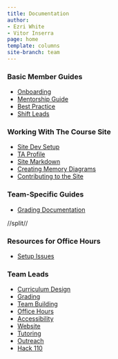 ```yaml
---
title: Documentation
author:
- Ezri White
- Vitor Inserra
page: home
template: columns
site-branch: team
---
```





<div class="link-page box">

### Basic Member Guides

* [Onboarding](/team/documentation/guides/onboarding.html)
* [Mentorship Guide](/team/documentation/guides/mentor_guide.html)
* [Best Practice](/team/documentation/guides/best_practices.html)
* [Shift Leads](/team/documentation/guides/shift_leads.html)

<!-- * [Git Guide](/team/documentation/guides/git_guide.html) -->
<!-- * [Shift Overflow](/team/documentation/guides/shiftoverflow_dev.html) -->
</div>

<div class="link-page box">

### Working With The Course Site


* [Site Dev Setup](/team/documentation/guides/course_site_setup.html)
* [TA Profile](/team/documentation/guides/ta_profile.html)
* [Site Markdown](/team/documentation/guides/course_site_markdown.html)
* [Creating Memory Diagrams](/team/documentation/guides/memory_diagrams.html)
* [Contributing to the Site](/team/documentation/guides/contributing_to_site.html)
<!-- * [Site Features](/team/documentation/guides/course_site_features.html) -->
</div>

<div class="link-page box">

### Team-Specific Guides

* [Grading Documentation](/team/documentation/guides/grading_csv.html) 

</div>



//split//
<div class="link-page box">

### Resources for Office Hours


* [Setup Issues](/team/documentation/guides/setup_issues.html)
<!-- * [Diagnostic Tool](/team/documentation/guides/diagnostic_tool.html) -->
</div>

<div class="link-page box">

### Team Leads

* [Curriculum Design](/team/documentation/leads/curriculum.html) 
* [Grading](/team/documentation/leads/grading.html)
* [Team Building](/team/documentation/leads/team-building.html)
* [Office Hours](/team/documentation/leads/office-hours.html)
* [Accessibility](/team/documentation/leads/accessibility.html)
* [Website](/team/documentation/leads/website.html)
* [Tutoring](/team/documentation/leads/tutoring.html)
* [Outreach](/team/documentation/leads/outreach.html)
* [Hack 110](/team/documentation/leads/hack110.html)


</div>
